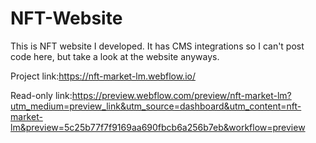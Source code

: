 # NFT-Website

This is NFT website I developed.
It has CMS integrations so I can't post code here, but take a look at the website anyways.

Project link:https://nft-market-lm.webflow.io/

Read-only link:https://preview.webflow.com/preview/nft-market-lm?utm_medium=preview_link&utm_source=dashboard&utm_content=nft-market-lm&preview=5c25b77f7f9169aa690fbcb6a256b7eb&workflow=preview
